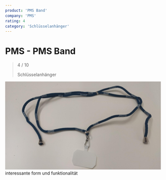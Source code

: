 ```yaml
---
product: 'PMS Band'
company: 'PMS'
rating: 4
category: 'Schlüsselanhänger'
---
```


# PMS - PMS Band
>
> 4 / 10
>
> Schlüsselanhänger

![PMS Band](./assets/pms-pms-band-1b22035a-230b-47ee-ab11-ece4c7e51a7c.jpg)
interessante form und funktionalität
